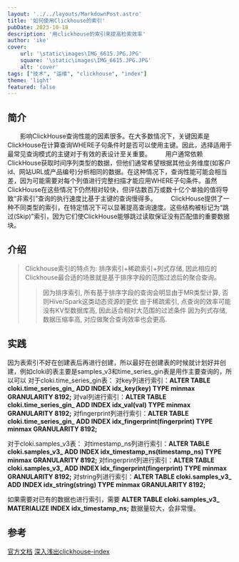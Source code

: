 ```yaml
---
layout: '../../layouts/MarkdownPost.astro'
title: '如何使用Clickhouse的索引'
pubDate: 2023-10-18
description: '用clickhouse的索引来提高检索效率'
author: 'ike'
cover:
    url: '\static\images\IMG_6615.JPG.JPG'
    square: '\static\images\IMG_6615.JPG.JPG'
    alt: 'cover'
tags: ["技术", "运维", "clickhouse", "index"]
theme: 'light'
featured: false
---
```


## 简介
&ensp;&ensp;&ensp;&ensp;影响ClickHouse查询性能的因素很多。在大多数情况下，关键因素是ClickHouse在计算查询WHERE子句条件时是否可以使用主键。因此，选择适用于最常见查询模式的主键对于有效的表设计至关重要。
&ensp;&ensp;&ensp;&ensp;用户通常依赖ClickHouse获取时间序列类型的数据，但他们通常希望根据其他业务维度(如客户id、网站URL或产品编号)分析相同的数据。在这种情况下，查询性能可能会相当差，因为可能需要对每个列值进行完整扫描才能应用WHERE子句条件。虽然ClickHouse在这些情况下仍然相对较快，但评估数百万或数十亿个单独的值将导致“非索引”查询的执行速度比基于主键的查询慢得多。
&ensp;&ensp;&ensp;&ensp;ClickHouse提供了一种不同类型的索引，在特定情况下可以显著提高查询速度。这些结构被标记为“跳过(Skip)”索引，因为它们使ClickHouse能够跳过读取保证没有匹配值的重要数据块。

## 介绍
>Clickhouse索引的特点为: 排序索引+稀疏索引+列式存储, 因此相应的Clickhouse最合适的场景就是基于排序字段的范围过滤后的聚合查询。
>>因为排序索引, 所有基于排序字段的查询会明显由于MR类型计算, 否则Hive/Spark这类动态资源的更优
>>由于稀疏索引, 点查询的效率可能没有KV型数据库高, 因此适合相对大范围的过滤条件
>>因为列式存储, 数据压缩率高, 对应做聚合查询效率也会更高.


## 实践
因为表索引不好在创建表后再进行创建，所以最好在创建表的时候就计划好并创建，例如cloki的表主要是samples_v3和time_series_gin表是用作主要查询的，所以可以
对于cloki.time_series_gin表：
对key列进行索引：**ALTER TABLE cloki.time_series_gin_ ADD INDEX idx_key(key) TYPE minmax GRANULARITY 8192;**
对val列进行索引：**ALTER TABLE cloki.time_series_gin_ ADD INDEX idx_val(val) TYPE minmax GRANULARITY 8192;**
对fingerprint列进行索引：**ALTER TABLE cloki.time_series_gin_ ADD INDEX idx_fingerprint(fingerprint) TYPE minmax GRANULARITY 8192;**

对于cloki.samples_v3表：
对timestamp_ns列进行索引：**ALTER TABLE cloki.samples_v3_ ADD INDEX idx_timestamp_ns(timestamp_ns) TYPE minmax GRANULARITY 8192;**
对fingerprint列进行索引：**ALTER TABLE cloki.samples_v3_ ADD INDEX idx_fingerprint(fingerprint) TYPE minmax GRANULARITY 8192;**
对string列进行索引：**ALTER TABLE cloki.samples_v3_ ADD INDEX idx_string(string) TYPE minmax GRANULARITY 8192;**

如果需要对已有的数据也进行索引，需要 **ALTER TABLE cloki.samples_v3_ MATERIALIZE INDEX idx_timestamp_ns;** 数据量较大，会非常慢。

 ## 参考
[官方文档](https://clickhouse.com/docs/en/optimize/skipping-indexes)
[深入浅出clickhouse-index](https://saintbacchus.github.io/2021/08/15/%E6%B7%B1%E5%85%A5%E6%B5%85%E5%87%BAClickhouse-%E7%B4%A2%E5%BC%95%E7%BB%93%E6%9E%84%E8%AE%BE%E8%AE%A1/)